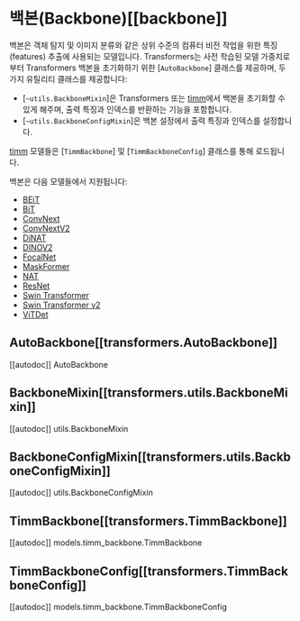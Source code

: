 <!--Copyright 2023 The HuggingFace Team. All rights reserved.

Licensed under the Apache License, Version 2.0 (the "License"); you may not use this file except in compliance with
the License. You may obtain a copy of the License at

http://www.apache.org/licenses/LICENSE-2.0

Unless required by applicable law or agreed to in writing, software distributed under the License is distributed on
an "AS IS" BASIS, WITHOUT WARRANTIES OR CONDITIONS OF ANY KIND, either express or implied. See the License for the
specific language governing permissions and limitations under the License.

⚠️ Note that this file is in Markdown but contain specific syntax for our doc-builder (similar to MDX) that may not be
rendered properly in your Markdown viewer.

-->

# 백본(Backbone)[[backbone]]

백본은 객체 탐지 및 이미지 분류와 같은 상위 수준의 컴퓨터 비전 작업을 위한 특징(features) 추출에 사용되는 모델입니다. Transformers는 사전 학습된 모델 가중치로부터 Transformers 백본을 초기화하기 위한 [`AutoBackbone`] 클래스를 제공하며, 두 가지 유틸리티 클래스를 제공합니다:

* [`~utils.BackboneMixin`]은 Transformers 또는 [timm](https://hf.co/docs/timm/index)에서 백본을 초기화할 수 있게 해주며, 출력 특징과 인덱스를 반환하는 기능을 포함합니다.
* [`~utils.BackboneConfigMixin`]은 백본 설정에서 출력 특징과 인덱스를 설정합니다.

[timm](https://hf.co/docs/timm/index) 모델들은 [`TimmBackbone`] 및 [`TimmBackboneConfig`] 클래스를 통해 로드됩니다.

백본은 다음 모델들에서 지원됩니다:

* [BEiT](../model_doc/beit)
* [BiT](../model_doc/bit)
* [ConvNext](../model_doc/convnext)
* [ConvNextV2](../model_doc/convnextv2)
* [DiNAT](../model_doc/dinat)
* [DINOV2](../model_doc/dinov2)
* [FocalNet](../model_doc/focalnet)
* [MaskFormer](../model_doc/maskformer)
* [NAT](../model_doc/nat)
* [ResNet](../model_doc/resnet)
* [Swin Transformer](../model_doc/swin)
* [Swin Transformer v2](../model_doc/swinv2)
* [ViTDet](../model_doc/vitdet)

## AutoBackbone[[transformers.AutoBackbone]]

[[autodoc]] AutoBackbone

## BackboneMixin[[transformers.utils.BackboneMixin]]

[[autodoc]] utils.BackboneMixin

## BackboneConfigMixin[[transformers.utils.BackboneConfigMixin]]

[[autodoc]] utils.BackboneConfigMixin

## TimmBackbone[[transformers.TimmBackbone]]

[[autodoc]] models.timm_backbone.TimmBackbone

## TimmBackboneConfig[[transformers.TimmBackboneConfig]]

[[autodoc]] models.timm_backbone.TimmBackboneConfig